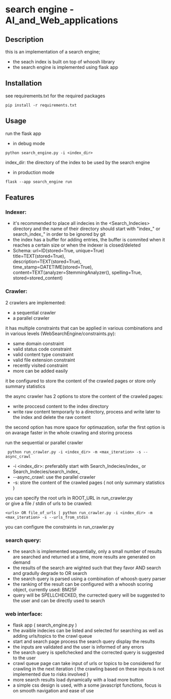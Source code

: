 # search engine<WebZone> - AI_and_Web_applications

## Description
this is an implementation of a search engine;
- the seach index is built on top of whoosh library
- the search engine is implemented using flask app

## Installation
see requirements.txt for the required packages
```
pip install -r requirements.txt
```

## Usage
run the flask app
- in debug mode
```
python search_engine.py -i <index_dir>
```
index_dir: the directory of the index to be used by the search engine
- in production mode
```
flask --app search_engine run
```
## Features

### Indexer:
- it's recommended to place all indecies in the <Search_Indecies> directory and the name of their directory should start with "index_" or search_index_" in order to be ignored by git
- the index has a buffer for adding entries, the buffer is commited when it reaches a certain size or when the indexer is closed/deleted
- Schema: 
    url=ID(stored=True, unique=True)  
    title=TEXT(stored=True),  
    description=TEXT(stored=True),  
    time_stamp=DATETIME(stored=True),  
    content=TEXT(analyzer=StemmingAnalyzer(), spelling=True, stored=stored_content)  

### Crawler:
2 crawlers are implemented:
- a sequential crawler
- a parallel crawler <asynchrone>

it has multiple constraints that can be applied in various combinations and in various levels (WebSearchEngine/constraints.py):
- same domain constraint
- valid status code constraint
- valid content type constraint
- valid file extension constraint
- recently visited constraint
- more can be added easily

it be configured to store the content of the crawled pages or store only summary statistics

the async crawler has 2 options to store the content of the crawled pages:
-   write proccesd content to the index directory
-   write raw content temporarly to a directory, process and write later to the index and delete the raw content

the second option has more space for optimazation, sofar the first option is on avarage faster in the whole crawling and storing process  
  

run the sequential or parallel crawler
```
 python run_crawler.py -i <index_dir> -m <max_iteration> -s --async_crawl
```
- -i <index_dir>: preferablly start with Search_Indecies/index_<name> or Search_Indecies/search_index_<name>
- --async_crawl: use the parallel crawler  
- -s: store the content of the crawled pages ( not only summary statistics )   

you can specify the root urls in ROOT_URL in run_crawler.py   
or give a file / stdin of urls to be crawled:
```
<urls> OR file_of_urls | python run_crawler.py -i <index_dir> -m <max_iteration> -s --urls_from_stdin
```
you can configure the constraints in run_crawler.py


### search query:
- the search is implemented sequentially, only a small number of results are searched and returned at a time, more results are generated on demand
- the results of the search are wighted such that they favor AND search and gradully degrade to OR search
- the search query is parsed using a combination of whoosh query parser
- the ranking of the result can be configured with a whoosh scoring object, currently used: BM25F
- query will be SPELLCHECKED, the currected query will be suggested to the user and can be directly used to search

### web interface:
- flask app ( search_engine.py )
- the avaible indecies can be listed and selected for searching as well as adding urls/topics to the crawl queue
- start and search page process the search query display the results
- the inputs are validated and the user is informed of any errors 
- the search query is spellchecked and the corrected query is suggested to the user
- crawl queue page can take input of urls or topics to be considered for crawling in the next iteration ( the crawling based on these inputs is not implemented due to risks involved )
- more search results load dynamically with a load more button
- a simple css design is used, with a some javascript functions, focus is on smooth navigation and ease of use
